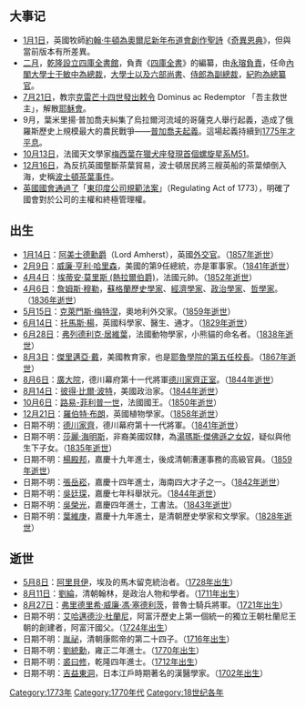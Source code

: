 ## 大事记

  - [1月1日](../Page/1月1日.md "wikilink")，英國牧師[約翰·牛頓為](../Page/約翰·牛頓.md "wikilink")[奧爾尼新年布道會創作聖詩](../Page/奧爾尼.md "wikilink")《[奇異恩典](../Page/奇異恩典.md "wikilink")》，但與當前版本有所差異。
  - [二月](../Page/二月.md "wikilink")，[乾隆設立](../Page/乾隆.md "wikilink")[四庫全書館](../Page/四庫全書館.md "wikilink")，負責《[四庫全書](../Page/四庫全書.md "wikilink")》的編纂，由[永瑢負責](../Page/永瑢.md "wikilink")，任命[內閣大學士](../Page/內閣大學士.md "wikilink")[于敏中為總裁](../Page/于敏中.md "wikilink")，[大學士以及](../Page/大學士.md "wikilink")[六部尚書](../Page/六部尚書.md "wikilink")、[侍郎為副總裁](../Page/侍郎.md "wikilink")，[紀昀為總纂官](../Page/紀昀.md "wikilink")。
  - [7月21日](../Page/7月21日.md "wikilink")，教宗[克雷芒十四世發出敕令](../Page/克雷芒十四世.md "wikilink")
    Dominus ac Redemptor 「吾主救世主」，解散[耶穌會](../Page/耶穌會.md "wikilink")。
  - 9月，葉米里揚·普加喬夫糾集了烏拉爾河流域的哥薩克人舉行起義，造成了俄羅斯歷史上規模最大的農民戰爭——[普加喬夫起義](../Page/普加喬夫起義.md "wikilink")。這場起義持續到[1775年才平息](../Page/1775年.md "wikilink")。
  - [10月13日](../Page/10月13日.md "wikilink")，法國天文學家[梅西葉在獵犬座發現首個螺旋星系](../Page/梅西葉.md "wikilink")[M51](../Page/M51.md "wikilink")。
  - [12月16日](../Page/12月16日.md "wikilink")，為反抗英國壟斷茶葉貿易，波士頓居民將三艘英船的茶葉傾倒入海，史稱[波士頓茶葉事件](../Page/波士頓茶葉事件.md "wikilink")。
  - [英國國會通過了](../Page/英國國會.md "wikilink")「[東印度公司規範法案](../Page/東印度公司.md "wikilink")」（Regulating
    Act of 1773），明確了國會對於公司的主權和終極管理權。

## 出生

  - [1月14日](../Page/1月14日.md "wikilink")：[阿美士德勳爵](../Page/阿美士德.md "wikilink")（Lord
    Amherst），英國[外交官](../Page/外交官.md "wikilink")。（[1857年逝世](../Page/1857年.md "wikilink")）
  - [2月9日](../Page/2月9日.md "wikilink")：[威廉·亨利·哈里森](../Page/威廉·亨利·哈里森.md "wikilink")，美國的第9任總統，亦是軍事家。（[1841年逝世](../Page/1841年.md "wikilink")）
  - [4月4日](../Page/4月4日.md "wikilink")：[埃蒂安·莫里斯
    (熱拉爾伯爵)](../Page/埃蒂安·莫里斯_\(熱拉爾伯爵\).md "wikilink")，法國元帥。（[1852年逝世](../Page/1852年.md "wikilink")）
  - [4月6日](../Page/4月6日.md "wikilink")：[詹姆斯·穆勒](../Page/詹姆斯·穆勒.md "wikilink")，[蘇格蘭](../Page/蘇格蘭.md "wikilink")[歷史學家](../Page/歷史學家.md "wikilink")、[經濟學家](../Page/經濟學家.md "wikilink")、[政治學家](../Page/政治學家.md "wikilink")、[哲學家](../Page/哲學家.md "wikilink")。（[1836年逝世](../Page/1836年.md "wikilink")）
  - [5月15日](../Page/5月15日.md "wikilink")：[克萊門斯·梅特涅](../Page/克萊門斯·梅特涅.md "wikilink")，奧地利外交家。（[1859年逝世](../Page/1859年.md "wikilink")）
  - [6月14日](../Page/6月14日.md "wikilink")：[托馬斯·楊](../Page/托馬斯·楊.md "wikilink")，英國科學家、醫生、通才。（[1829年逝世](../Page/1829年.md "wikilink")）
  - [6月28日](../Page/6月28日.md "wikilink")：[弗列德利克·居維葉](../Page/弗列德利克·居維葉.md "wikilink")，法國動物學家，小熊貓的命名者。（[1838年逝世](../Page/1838年.md "wikilink")）
  - [8月3日](../Page/8月3日.md "wikilink")：[傑里邁亞·戴](../Page/傑里邁亞·戴.md "wikilink")，美國教育家，也是[耶魯學院的第五任校長](../Page/耶魯學院.md "wikilink")。（[1867年逝世](../Page/1867年.md "wikilink")）
  - [8月6日](../Page/8月6日.md "wikilink")：[廣大院](../Page/廣大院.md "wikilink")，德川幕府第十一代將軍[德川家齊正室](../Page/德川家齊.md "wikilink")。（[1844年逝世](../Page/1844年.md "wikilink")）
  - [8月14日](../Page/8月14日.md "wikilink")：[彼得·比爾·波特](../Page/彼得·比爾·波特.md "wikilink")，美國政治家。（[1844年逝世](../Page/1844年.md "wikilink")）
  - [10月6日](../Page/10月6日.md "wikilink")：[路易-菲利普一世](../Page/路易-菲利普一世.md "wikilink")，法國國王。（[1850年逝世](../Page/1850年.md "wikilink")）
  - [12月21日](../Page/12月21日.md "wikilink")：[羅伯特·布朗](../Page/羅伯特·布朗.md "wikilink")，英國植物學家。（[1858年逝世](../Page/1858年.md "wikilink")）
  - 日期不明：[德川家齊](../Page/德川家齊.md "wikilink")，德川幕府第十一代將軍。（[1841年逝世](../Page/1841年.md "wikilink")）
  - 日期不明：[莎麗·海明斯](../Page/莎麗·海明斯.md "wikilink")，非裔美國奴隸，為[湯瑪斯·傑佛遜之女奴](../Page/湯瑪斯·傑佛遜.md "wikilink")，疑似與他生下子女。（[1835年逝世](../Page/1835年.md "wikilink")）
  - 日期不明：[楊殿邦](../Page/楊殿邦.md "wikilink")，嘉慶十九年進士，後成清朝漕運事務的高級官員。（[1859年逝世](../Page/1859年.md "wikilink")）
  - 日期不明：[張岳崧](../Page/張岳崧.md "wikilink")，嘉慶十四年進士，海南四大才子之一。（[1842年逝世](../Page/1842年.md "wikilink")）
  - 日期不明：[吳廷琛](../Page/吳廷琛.md "wikilink")，嘉慶七年科舉狀元。（[1844年逝世](../Page/1844年.md "wikilink")）
  - 日期不明：[吳榮光](../Page/吳榮光.md "wikilink")，嘉慶四年進士，工書法。（[1843年逝世](../Page/1843年.md "wikilink")）
  - 日期不明：[葉維庚](../Page/葉維庚.md "wikilink")，嘉慶十九年進士，是清朝歷史學家和文學家。（[1828年逝世](../Page/1828年.md "wikilink")）

## 逝世

  - [5月8日](../Page/5月8日.md "wikilink")：[阿里貝伊](../Page/阿里貝伊.md "wikilink")，埃及的馬木留克統治者。（[1728年出生](../Page/1728年.md "wikilink")）
  - [8月11日](../Page/8月11日.md "wikilink")：[劉綸](../Page/劉綸.md "wikilink")，清朝翰林，是政治人物和學者。（[1711年出生](../Page/1711年.md "wikilink")）
  - [8月27日](../Page/8月27日.md "wikilink")：[弗里德里希·威廉·馮·塞德利茨](../Page/弗里德里希·威廉·馮·塞德利茨.md "wikilink")，普魯士騎兵將軍。（[1721年出生](../Page/1721年.md "wikilink")）
  - 日期不明：[艾哈邁德沙·杜蘭尼](../Page/艾哈邁德沙·杜蘭尼.md "wikilink")，阿富汗歷史上第一個統一的獨立王朝杜蘭尼王朝的創建者，阿富汗國父。（[1724年出生](../Page/1724年.md "wikilink")）
  - 日期不明：[胤祕](../Page/胤祕.md "wikilink")，清朝康熙帝的第二十四子。（[1716年出生](../Page/1716年.md "wikilink")）
  - 日期不明：[劉統勳](../Page/劉統勳.md "wikilink")，雍正二年進士。（[1770年出生](../Page/1770年.md "wikilink")）
  - 日期不明：[裘曰修](../Page/裘曰修.md "wikilink")，乾隆四年進士。（[1712年出生](../Page/1712年.md "wikilink")）
  - 日期不明：[吉益東洞](../Page/吉益東洞.md "wikilink")，日本江戶時期著名的漢醫學家。（[1702年出生](../Page/1702年.md "wikilink")）

[Category:1773年](https://zh.wikipedia.org/wiki/Category:1773年 "wikilink")
[Category:1770年代](https://zh.wikipedia.org/wiki/Category:1770年代 "wikilink")
[Category:18世纪各年](https://zh.wikipedia.org/wiki/Category:18世纪各年 "wikilink")